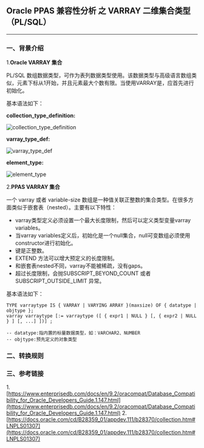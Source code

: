 ## Oracle PPAS 兼容性分析 之  VARRAY 二维集合类型（PL/SQL）
---

### 一、背景介绍

1.**Oracle VARRAY 集合**

PL/SQL 数组数据类型，可作为表列数据类型使用。该数据类型与高级语言数组类似，元素下标从1开始，并且元素最大个数有限。当使用VARRAY是，应首先进行初始化。

基本语法如下：

**collection_type_definition:**

![collection_type_definition](https://docs.oracle.com/cd/B28359_01/appdev.111/b28370/img/collection_type_def.gif)

**varray_type_def:**

![varray_type_def](https://docs.oracle.com/cd/B28359_01/appdev.111/b28370/img/varray_type_def.gif)

**element_type:**

![element_type](https://docs.oracle.com/cd/B28359_01/appdev.111/b28370/img/element_type_definition.gif)


2.**PPAS VARRAY 集合**

一个 varray 或者 variable-size 数组是一种值关联正整数的集合类型。在很多方面类似于嵌套表（nested）。主要有以下特性：

+ varray类型定义必须设置一个最大长度限制，然后可以定义类型变量varray variables。
+ 当varray variables定义后，初始化是一个null集合，null可变数组必须使用constructor进行初始化。
+ 键是正整数。
+ EXTEND 方法可以增大预定义的长度限制。
+ 和嵌套表nested不同，varray不能被稀疏，没有gaps。
+ 超过长度限制，会抛SUBSCRIPT_BEYOND_COUNT 或者 SUBSCRIPT_OUTSIDE_LIMIT 异常。

基本语法如下：
```
TYPE varraytype IS { VARRAY | VARYING ARRAY }(maxsize) OF { datatype | objtype };
varray varraytype [:= varraytype ([ { expr1 | NULL } [, { expr2 | NULL } ] [, ...] ])] ;

-- datatype:指内置的标量数据类型，如：VARCHAR2、NUMBER
-- objtype:预先定义的对象类型
```



### 二、转换规则

### 三、参考链接
1.[https://www.enterprisedb.com/docs/en/9.2/oracompat/Database_Compatibility_for_Oracle_Developers_Guide.1.147.html](https://www.enterprisedb.com/docs/en/9.2/oracompat/Database_Compatibility_for_Oracle_Developers_Guide.1.147.html)
2.[https://docs.oracle.com/cd/B28359_01/appdev.111/b28370/collection.htm#LNPLS01307](https://docs.oracle.com/cd/B28359_01/appdev.111/b28370/collection.htm#LNPLS01307)
